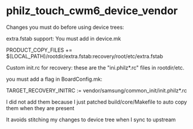 philz_touch_cwm6_device_vendor
==============================


Changes you must do before using device trees:

extra.fstab support: You must add in device.mk

PRODUCT_COPY_FILES += \
    $(LOCAL_PATH)/rootdir/extra.fstab:recovery/root/etc/extra.fstab



Custom init.rc for recovery: these are the "ini.philz*.rc" files in rootdir/etc.

you must add a flag in BoardConfig.mk:

TARGET_RECOVERY_INITRC := vendor/samsung/common_init/init.philz*.rc


I did not add them because I just patched build/core/Makefile to auto copy them when they are present

It avoids stitching my changes to device tree when I sync to upstream
